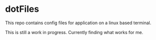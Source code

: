 # dotFiles

This repo contains config files for application on a linux based terminal.

This is still a work in progress. Currently finding what works for me.
